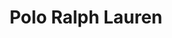 ---
title: "Polo Ralph Lauren"
url: /ellesmere-port/polo-ralph-lauren-kinsey-road-2/
shop: Kleidung
---